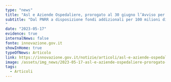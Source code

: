 ```yaml
---
type: "news"
title: "Asl e Aziende Ospedaliere, prorogato al 30 giugno l’Avviso per migrare in cloud dati e sistemi"
subtitle: "Dal PNRR a disposizione fondi addizionali per 100 milioni di euro
"
date: "2023-05-17"
evidence: true
internalNews: false
fonte: innovazione.gov.it
showInHome: true
typeOfNews: Articolo
link: https://innovazione.gov.it/notizie/articoli/asl-e-aziende-ospedaliere-prorogato-al-30-giugno-l-avviso-per-migrare-in-cloud-da/
image: /assets/img_news/2023-05-17-asl-e-aziende-ospedaliere-prorogato-al-30-giugno-l-avviso-per-migrare-in-cloud-dati-e-sistemi.png
tags:
  - Articoli
---
```

